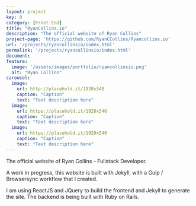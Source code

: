 ```yaml
---
layout: project
key: 0
category: [Front End]
title: "RyanCollins.io"
description: "The official website of Ryan Collins"
project-page: 'https://github.com/RyanCCollins/Ryancollins.io'
url: '/projects/ryancollinsio/index.html'
permalink: '/projects/ryancollinsio/index.html'
document:
feature:
  image: '/assets/images/portfolio/ryancollinsio.png'
  alt: "Ryan Collins"
carousel:
  image:
    url: http://placehold.it/1920x540
    caption: "Caption"
    text: "Text description here"
  image:
    url: https://placehold.it/1920x540
    caption: "Caption"
    text: "Text description here"
  image:
    url: https://placehold.it/1920x540
    caption: "Caption"
    text: "Text description here"
---
```


The official website of Ryan Collins - Fullstack Developer.

A work in progress, this website is built with Jekyll, with a Gulp / Browsersync workflow that I created.

I am using ReactJS and JQuery to build the frontend and Jekyll to generate the site.  The backend is being built with Ruby on Rails.  